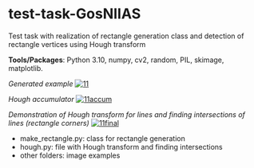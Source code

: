 # test-task-GosNIIAS
Test task with realization of rectangle generation class and detection of rectangle vertices using Hough transform 

**Tools/Packages**: Python 3.10, numpy, cv2, random, PIL, skimage, matplotlib.

_Generated example_
<a href="https://ibb.co/FWk2zSc"><img src="https://i.ibb.co/b3jTXSY/11.png" alt="11" border="0"></a>

_Hough accumulator_
<a href="https://ibb.co/G3jPRqM"><img src="https://i.ibb.co/6J5sFkt/11accum.png" alt="11accum" border="0"></a>

_Demonstration of Hough transform for lines and finding intersections of lines (rectangle corners)_
<a href="https://ibb.co/wgNXzgx"><img src="https://i.ibb.co/9g9LrgC/11final.png" alt="11final" border="0"></a>

- make_rectangle.py: class for rectangle generation
- hough.py: file with Hough transform and finding intersections
- other folders: image examples